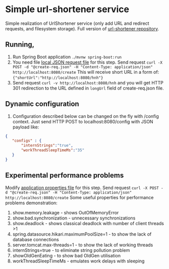 # Simple url-shortener service
Simple realization of UrlShortener service (only add URL and redirect requests, and filesystem storage). 
Full version of [url-shortener repository](https://github.com/nikolai/urlshortener).

## Running,
1. Run Spring Boot application `./mvnw spring-boot:run`
2. You need file [local JSON request file](./create-req.json) for this step. 
Send request `curl -X POST -d "@create-req.json" -H "Content-Type: application/json" http://localhost:8080/create`
This will receive short URL in a form of: `{"shortUrl":"http://localhost:8080/hnh"}`
3. Send request `curl -v http://localhost:8080/hnh` and you will get HTTP 301 redirection to the URL defined in `longUrl` field of create-req.json file.

## Dynamic configuration
1. Configuration described below can be changed on the fly with /config context.
Just send HTTP POST to localhost:8080/config with JSON payload like:
```json
{
   "configs" : {
       "internStrings":"true",
       "workThreadSleepTimeMs":"35"
   }
}
```

## Experimental performance problems
Modify [application properties file](./src/main/resources/application.properties) for this step.
Send request `curl -X POST -d "@create-req.json" -H "Content-Type: application/json" http://localhost:8080/create`
Some useful properties for performance problems demonstration:
 1. show.memory.leakage - shows OutOfMemoryError
 2. show.bad.synchronization - unnecessary synchronizations 
 3. show.deadlock - shows classical deadlock with number of client threads >1
 4. spring.datasource.hikari.maximumPoolSize=1 - to show the lack of database connections
 5. server.tomcat.max-threads=1 - to show the lack of working threads
 6. internStrings=true - to eliminate string pollution problem
 7. showOldGenEating - to show bad OldGen utilisation
 8. workThreadSleepTimeMs - emulates work delays with sleeping